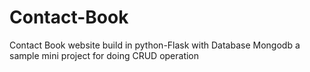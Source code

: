 # Contact-Book
Contact Book website build in python-Flask with Database Mongodb
a sample mini project for doing CRUD operation
